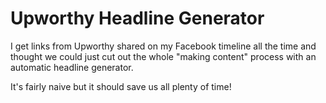 # Upworthy Headline Generator

I get links from Upworthy shared on my Facebook timeline all the time and thought we could just cut out the whole "making content" process with an automatic headline generator.

It's fairly naive but it should save us all plenty of time!